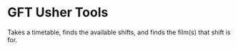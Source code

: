 # GFT Usher Tools

Takes a timetable, finds the available shifts, and finds the film(s) that shift is for.
